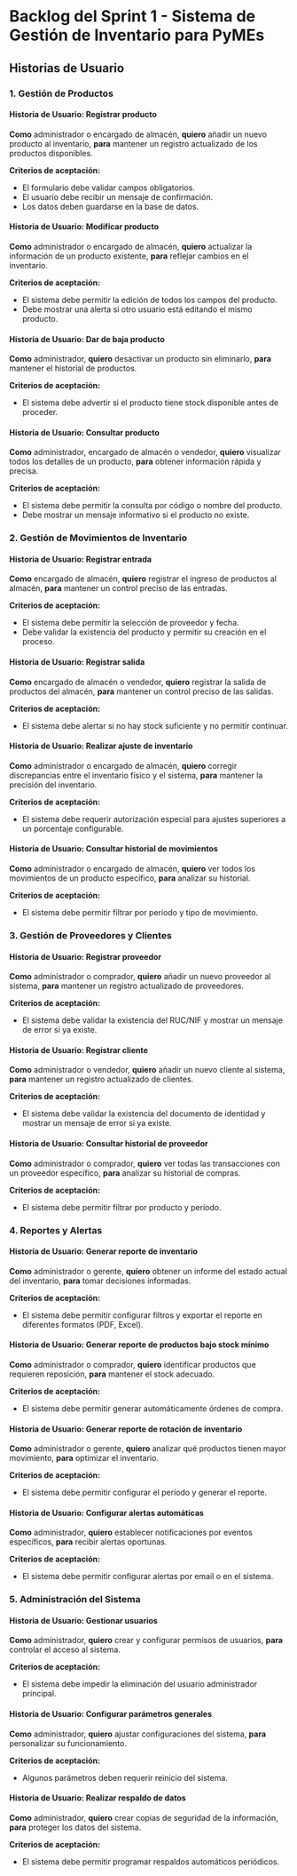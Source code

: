 
# Backlog del Sprint 1 - Sistema de Gestión de Inventario para PyMEs

## Historias de Usuario

### 1. Gestión de Productos

#### Historia de Usuario: Registrar producto
**Como** administrador o encargado de almacén, **quiero** añadir un nuevo producto al inventario, **para** mantener un registro actualizado de los productos disponibles.

**Criterios de aceptación:**
- El formulario debe validar campos obligatorios.
- El usuario debe recibir un mensaje de confirmación.
- Los datos deben guardarse en la base de datos.

#### Historia de Usuario: Modificar producto
**Como** administrador o encargado de almacén, **quiero** actualizar la información de un producto existente, **para** reflejar cambios en el inventario.

**Criterios de aceptación:**
- El sistema debe permitir la edición de todos los campos del producto.
- Debe mostrar una alerta si otro usuario está editando el mismo producto.

#### Historia de Usuario: Dar de baja producto
**Como** administrador, **quiero** desactivar un producto sin eliminarlo, **para** mantener el historial de productos.

**Criterios de aceptación:**
- El sistema debe advertir si el producto tiene stock disponible antes de proceder.

#### Historia de Usuario: Consultar producto
**Como** administrador, encargado de almacén o vendedor, **quiero** visualizar todos los detalles de un producto, **para** obtener información rápida y precisa.

**Criterios de aceptación:**
- El sistema debe permitir la consulta por código o nombre del producto.
- Debe mostrar un mensaje informativo si el producto no existe.

### 2. Gestión de Movimientos de Inventario

#### Historia de Usuario: Registrar entrada
**Como** encargado de almacén, **quiero** registrar el ingreso de productos al almacén, **para** mantener un control preciso de las entradas.

**Criterios de aceptación:**
- El sistema debe permitir la selección de proveedor y fecha.
- Debe validar la existencia del producto y permitir su creación en el proceso.

#### Historia de Usuario: Registrar salida
**Como** encargado de almacén o vendedor, **quiero** registrar la salida de productos del almacén, **para** mantener un control preciso de las salidas.

**Criterios de aceptación:**
- El sistema debe alertar si no hay stock suficiente y no permitir continuar.

#### Historia de Usuario: Realizar ajuste de inventario
**Como** administrador o encargado de almacén, **quiero** corregir discrepancias entre el inventario físico y el sistema, **para** mantener la precisión del inventario.

**Criterios de aceptación:**
- El sistema debe requerir autorización especial para ajustes superiores a un porcentaje configurable.

#### Historia de Usuario: Consultar historial de movimientos
**Como** administrador o encargado de almacén, **quiero** ver todos los movimientos de un producto específico, **para** analizar su historial.

**Criterios de aceptación:**
- El sistema debe permitir filtrar por período y tipo de movimiento.

### 3. Gestión de Proveedores y Clientes

#### Historia de Usuario: Registrar proveedor
**Como** administrador o comprador, **quiero** añadir un nuevo proveedor al sistema, **para** mantener un registro actualizado de proveedores.

**Criterios de aceptación:**
- El sistema debe validar la existencia del RUC/NIF y mostrar un mensaje de error si ya existe.

#### Historia de Usuario: Registrar cliente
**Como** administrador o vendedor, **quiero** añadir un nuevo cliente al sistema, **para** mantener un registro actualizado de clientes.

**Criterios de aceptación:**
- El sistema debe validar la existencia del documento de identidad y mostrar un mensaje de error si ya existe.

#### Historia de Usuario: Consultar historial de proveedor
**Como** administrador o comprador, **quiero** ver todas las transacciones con un proveedor específico, **para** analizar su historial de compras.

**Criterios de aceptación:**
- El sistema debe permitir filtrar por producto y período.

### 4. Reportes y Alertas

#### Historia de Usuario: Generar reporte de inventario
**Como** administrador o gerente, **quiero** obtener un informe del estado actual del inventario, **para** tomar decisiones informadas.

**Criterios de aceptación:**
- El sistema debe permitir configurar filtros y exportar el reporte en diferentes formatos (PDF, Excel).

#### Historia de Usuario: Generar reporte de productos bajo stock mínimo
**Como** administrador o comprador, **quiero** identificar productos que requieren reposición, **para** mantener el stock adecuado.

**Criterios de aceptación:**
- El sistema debe permitir generar automáticamente órdenes de compra.

#### Historia de Usuario: Generar reporte de rotación de inventario
**Como** administrador o gerente, **quiero** analizar qué productos tienen mayor movimiento, **para** optimizar el inventario.

**Criterios de aceptación:**
- El sistema debe permitir configurar el período y generar el reporte.

#### Historia de Usuario: Configurar alertas automáticas
**Como** administrador, **quiero** establecer notificaciones por eventos específicos, **para** recibir alertas oportunas.

**Criterios de aceptación:**
- El sistema debe permitir configurar alertas por email o en el sistema.

### 5. Administración del Sistema

#### Historia de Usuario: Gestionar usuarios
**Como** administrador, **quiero** crear y configurar permisos de usuarios, **para** controlar el acceso al sistema.

**Criterios de aceptación:**
- El sistema debe impedir la eliminación del usuario administrador principal.

#### Historia de Usuario: Configurar parámetros generales
**Como** administrador, **quiero** ajustar configuraciones del sistema, **para** personalizar su funcionamiento.

**Criterios de aceptación:**
- Algunos parámetros deben requerir reinicio del sistema.

#### Historia de Usuario: Realizar respaldo de datos
**Como** administrador, **quiero** crear copias de seguridad de la información, **para** proteger los datos del sistema.

**Criterios de aceptación:**
- El sistema debe permitir programar respaldos automáticos periódicos.
